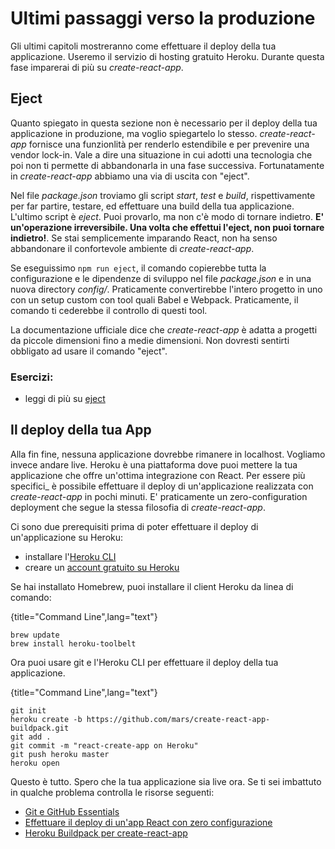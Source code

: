 # Ultimi passaggi verso la produzione

Gli ultimi capitoli mostreranno come effettuare il deploy della tua applicazione. Useremo il servizio di hosting gratuito Heroku. Durante questa fase imparerai di più su *create-react-app*.

## Eject

Quanto spiegato in questa sezione non è necessario per il deploy della tua applicazione in produzione, ma voglio spiegartelo lo stesso. *create-react-app* fornisce una funzionlità per renderlo estendibile e per prevenire una vendor lock-in. Vale a dire una situazione in cui adotti una tecnologia che poi non ti permette di abbandonarla in una fase successiva. Fortunatamente in *create-react-app* abbiamo una via di uscita con "eject".

Nel file *package.json* troviamo gli script *start*, *test* e *build*, rispettivamente per far partire, testare, ed effettuare una build della tua applicazione. L'ultimo script è *eject*. Puoi provarlo, ma non c'è modo di tornare indietro. **E' un'operazione irreversibile. Una volta che effettui l'eject, non puoi tornare indietro!**. Se stai semplicemente imparando React, non ha senso abbandonare il confortevole ambiente di *create-react-app*.

Se eseguissimo `npm run eject`, il comando copierebbe tutta la configurazione e le dipendenze di sviluppo nel file *package.json* e in una nuova directory *config/*. Praticamente convertirebbe l'intero progetto in uno con un setup custom con tool quali Babel e Webpack. Praticamente, il comando ti cederebbe il controllo di questi tool.

La documentazione ufficiale dice che *create-react-app* è adatta a progetti da piccole dimensioni fino a medie dimensioni. Non dovresti sentirti obbligato ad usare il comando "eject".

### Esercizi:

* leggi di più su [eject](https://github.com/facebookincubator/create-react-app#converting-to-a-custom-setup)

## Il deploy della tua App

Alla fin fine, nessuna applicazione dovrebbe rimanere in localhost. Vogliamo invece andare live. Heroku è una piattaforma dove puoi mettere la tua applicazione che offre un'ottima integrazione con React. Per essere più specifici_ è possibile effettuare il deploy di un'applicazione realizzata con *create-react-app* in pochi minuti. E' praticamente un zero-configuration deployment che segue la stessa filosofia di *create-react-app*.

Ci sono due prerequisiti prima di poter effettuare il deploy di un'applicazione su Heroku:

* installare l'[Heroku CLI](https://devcenter.heroku.com/articles/heroku-command-line)
* creare un [account gratuito su Heroku](https://www.heroku.com/)

Se hai installato Homebrew, puoi installare il client Heroku da linea di comando:

{title="Command Line",lang="text"}
~~~~~~~~
brew update
brew install heroku-toolbelt
~~~~~~~~

Ora puoi usare git e l'Heroku CLI per effettuare il deploy della tua applicazione.

{title="Command Line",lang="text"}
~~~~~~~~
git init
heroku create -b https://github.com/mars/create-react-app-buildpack.git
git add .
git commit -m "react-create-app on Heroku"
git push heroku master
heroku open
~~~~~~~~

Questo è tutto. Spero che la tua applicazione sia live ora. Se ti sei imbattuto in qualche problema controlla le risorse seguenti:

* [Git e GitHub Essentials](https://www.robinwieruch.de/git-essential-commands/)
* [Effettuare il deploy di un'app React con zero configurazione](https://blog.heroku.com/deploying-react-with-zero-configuration)
* [Heroku Buildpack per create-react-app](https://github.com/mars/create-react-app-buildpack)
